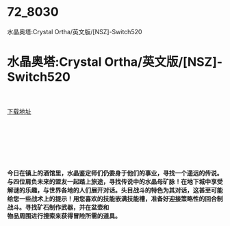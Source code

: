 # 72_8030
水晶奥塔:Crystal Ortha/英文版/[NSZ]-Switch520
# 水晶奥塔:Crystal Ortha/英文版/[NSZ]-Switch520
 <br/></br>
[下载地址](https://www.switch520.cc/article/8030 "下载地址")
<br/></br>

<p><strong><img class="alignnone size-full wp-image-8031" src="https://www.520tuku.tk//2020/12/1608683930-bfb3adddb5280dc.jpg" alt=""> <img class="alignnone size-medium wp-image-8032" src="https://www.520tuku.tk//2020/12/1608683939-a1c247cb013a6e6.jpg" alt="" width="1" height="1"> <img class="alignnone size-medium wp-image-8033" src="https://www.520tuku.tk//2020/12/1608683948-43814a1d4627ca4.jpg" alt="" width="1" height="1"> <img class="alignnone size-medium wp-image-8034" src="https://www.520tuku.tk//2020/12/1608683955-67a284bdec1e3d0.jpg" alt="" width="1" height="1"></strong></p>
<p><img class="alignnone size-full wp-image-8032" src="https://www.520tuku.tk//2020/12/1608683939-a1c247cb013a6e6.jpg" alt=""> <img class="alignnone size-full wp-image-8033" src="https://www.520tuku.tk//2020/12/1608683948-43814a1d4627ca4.jpg" alt=""> <img class="alignnone size-full wp-image-8034" src="https://www.520tuku.tk//2020/12/1608683955-67a284bdec1e3d0.jpg" alt=""></p>
<p>&nbsp;</p>
<p><strong> 今日在镇上的酒馆里，水晶鉴定师们仍委身于他们的事业，寻找一个遥远的传说。与四位肩负未来的盟友一起踏上旅途，寻找传说中的水晶母矿脉！在地下城中享受解谜的乐趣，与世界各地的人们展开对话。头目战斗的特色为其对话，这甚至可能给您一些战术上的提示！用您喜欢的技能嵌满技能槽，准备好迎接策略性的回合制战斗。寻找矿石制作武器，并在盆壶和<br>
物品周围进行搜索来获得冒险所需的道具。</strong></p>
<p>&nbsp;</p>
